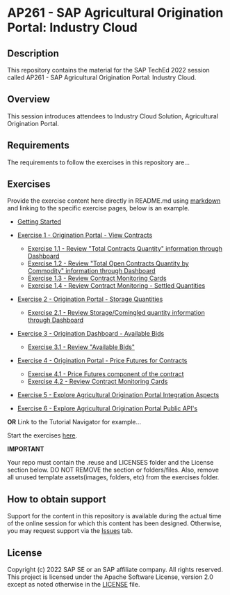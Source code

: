 # AP261 - SAP Agricultural Origination Portal: Industry Cloud

## Description

This repository contains the material for the SAP TechEd 2022 session called AP261 - SAP Agricultural Origination Portal: Industry Cloud.  

## Overview

This session introduces attendees to Industry Cloud Solution, Agricultural Origination Portal.

## Requirements

The requirements to follow the exercises in this repository are...

## Exercises

Provide the exercise content here directly in README.md using [markdown](https://guides.github.com/features/mastering-markdown/) and linking to the specific exercise pages, below is an example.

- [Getting Started](exercises/ex0/)
- [Exercise 1 - Origination Portal - View Contracts](exercises/ex1/)
    - [Exercise 1.1 - Review "Total Contracts Quantity" information through Dashboard](exercises/ex1#exercise-11-sub-exercise-1-description)
    - [Exercise 1.2 - Review "Total Open Contracts Quantity by Commodity" information through Dashboard](exercises/ex1#exercise-12-sub-exercise-2-description)
    - [Exercise 1.3 - Review Contract Monitoring Cards](exercises/ex1#exercise-13-sub-exercise-3-description)
    - [Exercise 1.4 - Review Contract Monitoring - Settled Quantities](exercises/ex1#exercise-14-sub-exercise-4-description)
    
- [Exercise 2 - Origination Portal - Storage Quantities](exercises/ex4/)
    - [Exercise 2.1 - Review Storage/Comingled quantity information through Dashboard](exercises/ex2#exercise-21-sub-exercise-1-description)

- [Exercise 3 - Origination Dashboard - Available Bids](exercises/ex4/)
    - [Exercise 3.1 - Review "Available Bids"](exercises/ex1#exercise-31-sub-exercise-1-description)

- [Exercise 4 - Origination Portal - Price Futures for Contracts](exercises/ex4/)
    - [Exercise 4.1 - Price Futures component of the contract](exercises/ex4#exercise-41-sub-exercise-1-description)
    - [Exercise 4.2 - Review Contract Monitoring Cards](exercises/ex4#exercise-42-sub-exercise-2-description)
    
- [Exercise 5 - Explore Agricultural Origination Portal Integration Aspects](exercises/ex5/)

- [Exercise 6 - Explore Agricultural Origination Portal Public API's](exercises/ex6/)

**OR** Link to the Tutorial Navigator for example...

Start the exercises [here](https://developers.sap.com/tutorials/abap-environment-trial-onboarding.html).

**IMPORTANT**

Your repo must contain the .reuse and LICENSES folder and the License section below. DO NOT REMOVE the section or folders/files. Also, remove all unused template assets(images, folders, etc) from the exercises folder. 

## How to obtain support

Support for the content in this repository is available during the actual time of the online session for which this content has been designed. Otherwise, you may request support via the [Issues](../../issues) tab.

## License
Copyright (c) 2022 SAP SE or an SAP affiliate company. All rights reserved. This project is licensed under the Apache Software License, version 2.0 except as noted otherwise in the [LICENSE](LICENSES/Apache-2.0.txt) file.
